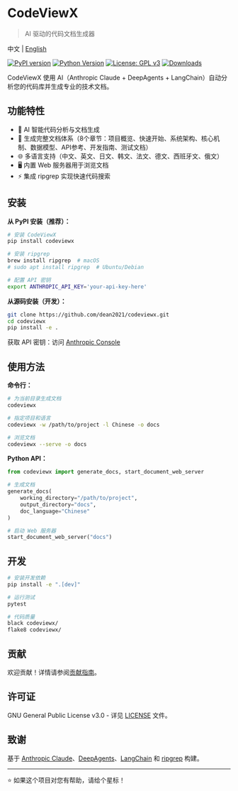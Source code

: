 # CodeViewX

> AI 驱动的代码文档生成器

中文 | [English](README.md)

[![PyPI version](https://img.shields.io/pypi/v/codeviewx.svg)](https://pypi.org/project/codeviewx/)
[![Python Version](https://img.shields.io/pypi/pyversions/codeviewx.svg)](https://pypi.org/project/codeviewx/)
[![License: GPL v3](https://img.shields.io/badge/License-GPLv3-blue.svg)](https://www.gnu.org/licenses/gpl-3.0)
[![Downloads](https://img.shields.io/pypi/dm/codeviewx.svg)](https://pypi.org/project/codeviewx/)

CodeViewX 使用 AI（Anthropic Claude + DeepAgents + LangChain）自动分析您的代码库并生成专业的技术文档。

## 功能特性

- 🤖 AI 智能代码分析与文档生成
- 📝 生成完整文档体系（8个章节：项目概览、快速开始、系统架构、核心机制、数据模型、API参考、开发指南、测试文档）
- 🌐 多语言支持（中文、英文、日文、韩文、法文、德文、西班牙文、俄文）
- 🖥️ 内置 Web 服务器用于浏览文档
- ⚡ 集成 ripgrep 实现快速代码搜索

## 安装

**从 PyPI 安装（推荐）：**
```bash
# 安装 CodeViewX
pip install codeviewx

# 安装 ripgrep
brew install ripgrep  # macOS
# sudo apt install ripgrep  # Ubuntu/Debian

# 配置 API 密钥
export ANTHROPIC_API_KEY='your-api-key-here'
```

**从源码安装（开发）：**
```bash
git clone https://github.com/dean2021/codeviewx.git
cd codeviewx
pip install -e .
```

获取 API 密钥：访问 [Anthropic Console](https://console.anthropic.com/)

## 使用方法

**命令行：**
```bash
# 为当前目录生成文档
codeviewx

# 指定项目和语言
codeviewx -w /path/to/project -l Chinese -o docs

# 浏览文档
codeviewx --serve -o docs
```

**Python API：**
```python
from codeviewx import generate_docs, start_document_web_server

# 生成文档
generate_docs(
    working_directory="/path/to/project",
    output_directory="docs",
    doc_language="Chinese"
)

# 启动 Web 服务器
start_document_web_server("docs")
```

## 开发

```bash
# 安装开发依赖
pip install -e ".[dev]"

# 运行测试
pytest

# 代码质量
black codeviewx/
flake8 codeviewx/
```

## 贡献

欢迎贡献！详情请参阅[贡献指南](CONTRIBUTING.zh.md)。

## 许可证

GNU General Public License v3.0 - 详见 [LICENSE](LICENSE) 文件。

## 致谢

基于 [Anthropic Claude](https://www.anthropic.com/)、[DeepAgents](https://github.com/langchain-ai/deepagents)、[LangChain](https://www.langchain.com/) 和 [ripgrep](https://github.com/BurntSushi/ripgrep) 构建。

---

⭐ 如果这个项目对您有帮助，请给个星标！
